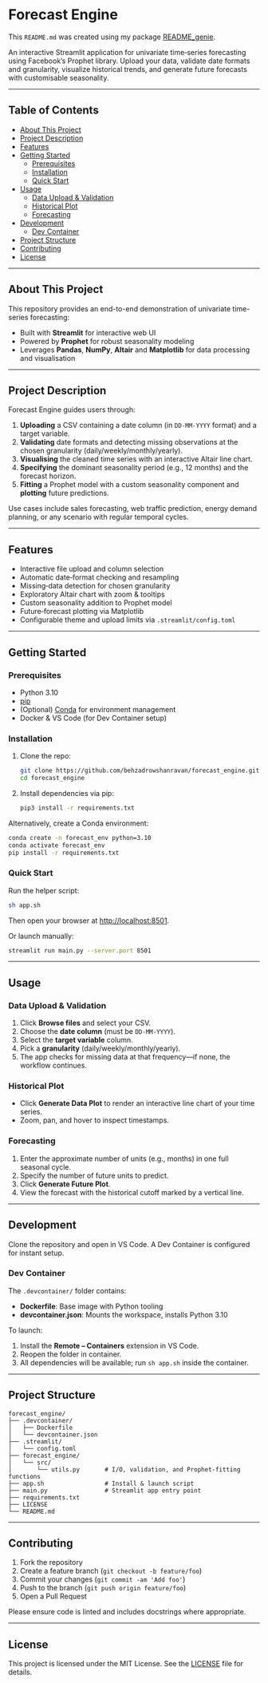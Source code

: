 # Forecast Engine

This `README.md` was created using my package [README_genie](https://github.com/browshanravan/README_genie).

An interactive Streamlit application for univariate time‐series forecasting using Facebook’s Prophet library. Upload your data, validate date formats and granularity, visualize historical trends, and generate future forecasts with customisable seasonality.

---

## Table of Contents

- [About This Project](#about-this-project)  
- [Project Description](#project-description)  
- [Features](#features)  
- [Getting Started](#getting-started)  
  - [Prerequisites](#prerequisites)  
  - [Installation](#installation)  
  - [Quick Start](#quick-start)  
- [Usage](#usage)  
  - [Data Upload & Validation](#data-upload--validation)  
  - [Historical Plot](#historical-plot)  
  - [Forecasting](#forecasting)  
- [Development](#development)  
  - [Dev Container](#dev-container)  
- [Project Structure](#project-structure)  
- [Contributing](#contributing)  
- [License](#license)  

---

## About This Project

This repository provides an end-to-end demonstration of univariate time-series forecasting:

- Built with **Streamlit** for interactive web UI  
- Powered by **Prophet** for robust seasonality modeling  
- Leverages **Pandas**, **NumPy**, **Altair** and **Matplotlib** for data processing and visualisation  

---

## Project Description

Forecast Engine guides users through:

1. **Uploading** a CSV containing a date column (in `DD-MM-YYYY` format) and a target variable.  
2. **Validating** date formats and detecting missing observations at the chosen granularity (daily/weekly/monthly/yearly).  
3. **Visualising** the cleaned time series with an interactive Altair line chart.  
4. **Specifying** the dominant seasonality period (e.g., 12 months) and the forecast horizon.  
5. **Fitting** a Prophet model with a custom seasonality component and **plotting** future predictions.  

Use cases include sales forecasting, web traffic prediction, energy demand planning, or any scenario with regular temporal cycles.

---

## Features

- Interactive file upload and column selection  
- Automatic date‐format checking and resampling  
- Missing‐data detection for chosen granularity  
- Exploratory Altair chart with zoom & tooltips  
- Custom seasonality addition to Prophet model  
- Future‐forecast plotting via Matplotlib  
- Configurable theme and upload limits via `.streamlit/config.toml`  

---

## Getting Started

### Prerequisites

- Python 3.10  
- [pip](https://pip.pypa.io/)  
- (Optional) [Conda](https://docs.conda.io/) for environment management  
- Docker & VS Code (for Dev Container setup)  

### Installation

1. Clone the repo:  
   ```bash
   git clone https://github.com/behzadrowshanravan/forecast_engine.git
   cd forecast_engine
   ```
2. Install dependencies via pip:  
   ```bash
   pip3 install -r requirements.txt
   ```

Alternatively, create a Conda environment:

```bash
conda create -n forecast_env python=3.10
conda activate forecast_env
pip install -r requirements.txt
```

### Quick Start

Run the helper script:

```bash
sh app.sh
```

Then open your browser at <http://localhost:8501>.

Or launch manually:

```bash
streamlit run main.py --server.port 8501
```

---

## Usage

### Data Upload & Validation

1. Click **Browse files** and select your CSV.  
2. Choose the **date column** (must be `DD-MM-YYYY`).  
3. Select the **target variable** column.  
4. Pick a **granularity** (daily/weekly/monthly/yearly).  
5. The app checks for missing data at that frequency—if none, the workflow continues.

### Historical Plot

- Click **Generate Data Plot** to render an interactive line chart of your time series.  
- Zoom, pan, and hover to inspect timestamps.

### Forecasting

1. Enter the approximate number of units (e.g., months) in one full seasonal cycle.  
2. Specify the number of future units to predict.  
3. Click **Generate Future Plot**.  
4. View the forecast with the historical cutoff marked by a vertical line.

---

## Development

Clone the repository and open in VS Code. A Dev Container is configured for instant setup.

### Dev Container

The `.devcontainer/` folder contains:

- **Dockerfile**: Base image with Python tooling  
- **devcontainer.json**: Mounts the workspace, installs Python 3.10  

To launch:

1. Install the **Remote – Containers** extension in VS Code.  
2. Reopen the folder in container.  
3. All dependencies will be available; run `sh app.sh` inside the container.

---

## Project Structure

```
forecast_engine/
├── .devcontainer/
│   ├── Dockerfile
│   └── devcontainer.json
├── .streamlit/
│   └── config.toml
├── forecast_engine/
│   └── src/
│       └── utils.py       # I/O, validation, and Prophet‐fitting functions
├── app.sh                 # Install & launch script
├── main.py                # Streamlit app entry point
├── requirements.txt
├── LICENSE
└── README.md
```

---

## Contributing

1. Fork the repository  
2. Create a feature branch (`git checkout -b feature/foo`)  
3. Commit your changes (`git commit -am 'Add foo'`)  
4. Push to the branch (`git push origin feature/foo`)  
5. Open a Pull Request  

Please ensure code is linted and includes docstrings where appropriate.

---

## License

This project is licensed under the MIT License. See the [LICENSE](LICENSE) file for details.
